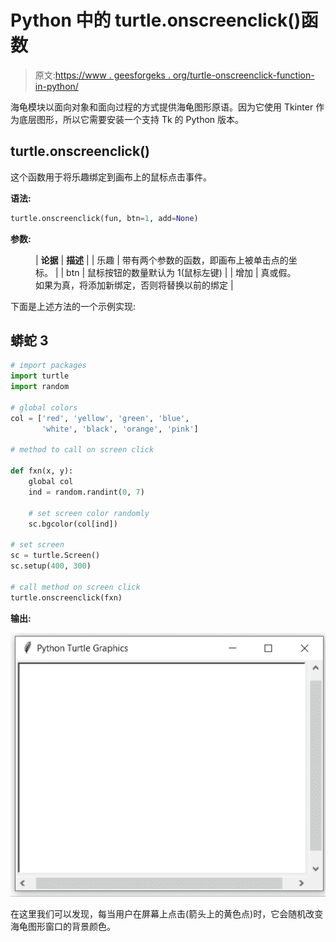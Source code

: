 # Python 中的 turtle.onscreenclick()函数

> 原文:[https://www . geesforgeks . org/turtle-onscreenclick-function-in-python/](https://www.geeksforgeeks.org/turtle-onscreenclick-function-in-python/)

海龟模块以面向对象和面向过程的方式提供海龟图形原语。因为它使用 Tkinter 作为底层图形，所以它需要安装一个支持 Tk 的 Python 版本。

## turtle.onscreenclick()

这个函数用于将乐趣绑定到画布上的鼠标点击事件。

**语法:**

```py
turtle.onscreenclick(fun, btn=1, add=None)

```

**参数:**

<figure class="table">

| **论据** | **描述** |
| 乐趣 | 带有两个参数的函数，即画布上被单击点的坐标。 |
| btn | 鼠标按钮的数量默认为 1(鼠标左键) |
| 增加 | 真或假。如果为真，将添加新绑定，否则将替换以前的绑定 |

</figure>

下面是上述方法的一个示例实现:

## 蟒蛇 3

```py
# import packages
import turtle
import random

# global colors
col = ['red', 'yellow', 'green', 'blue',
       'white', 'black', 'orange', 'pink']

# method to call on screen click

def fxn(x, y):
    global col
    ind = random.randint(0, 7)

    # set screen color randomly
    sc.bgcolor(col[ind])

# set screen
sc = turtle.Screen()
sc.setup(400, 300)

# call method on screen click
turtle.onscreenclick(fxn)
```

**输出:**

![](img/224672f0b21a1ef72ab771ae07ca653d.png)

在这里我们可以发现，每当用户在屏幕上点击(箭头上的黄色点)时，它会随机改变海龟图形窗口的背景颜色。